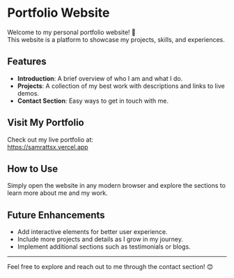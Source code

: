 # Portfolio Website

Welcome to my personal portfolio website! 🌟  
This website is a platform to showcase my projects, skills, and experiences.

## Features
- **Introduction**: A brief overview of who I am and what I do.
- **Projects**: A collection of my best work with descriptions and links to live demos.
- **Contact Section**: Easy ways to get in touch with me.

## Visit My Portfolio
Check out my live portfolio at:  
https://samrattsx.vercel.app

## How to Use
Simply open the website in any modern browser and explore the sections to learn more about me and my work.

## Future Enhancements
- Add interactive elements for better user experience.
- Include more projects and details as I grow in my journey.
- Implement additional sections such as testimonials or blogs.

---

Feel free to explore and reach out to me through the contact section! 😊  
